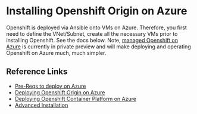 # Installing Openshift Origin on Azure #

Openshift is deployed via Ansible onto VMs on Azure.  Therefore, you first need to define the VNet/Subnet, create all the necessary VMs prior to installing Openshift.  See the docs below.  Note, [managed Openshift on Azure](https://azure.microsoft.com/en-ca/blog/openshift-on-azure-the-easiest-fully-managed-openshift-in-the-cloud/) is currently in private preview and will make deploying and operating Openshift on Azure much, much simpler.

## Reference Links ##

- [Pre-Reqs to deploy on Azure](https://docs.microsoft.com/en-us/azure/virtual-machines/linux/openshift-prerequisites)
- [Deploying Openshift Origin on Azure](https://docs.microsoft.com/en-us/azure/virtual-machines/linux/openshift-origin)
- [Deploying Openshift Container Platform on Azure](https://docs.microsoft.com/en-us/azure/virtual-machines/linux/openshift-container-platform)
- [Advanced Installation](https://docs.openshift.org/3.9/install_config/install/advanced_install.html)